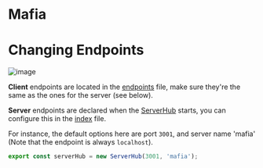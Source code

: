 # Mafia

# Changing Endpoints

![image](https://user-images.githubusercontent.com/32235595/143978116-ef786576-64cb-445b-af61-0e6c6e270016.png)

**Client** endpoints are located in the [endpoints](./client/src/constants/endpoints.ts) file, make sure they're the same as the ones for the server (see below).

**Server** endpoints are declared when the [ServerHub](./server/src/classes/ServerHub.ts) starts, you can configure this in the [index](./server/src/index.ts#L3) file.

For instance, the default options here are port `3001`, and server name 'mafia' (Note that the endpoint is always `localhost`).

```ts
export const serverHub = new ServerHub(3001, 'mafia');
```
